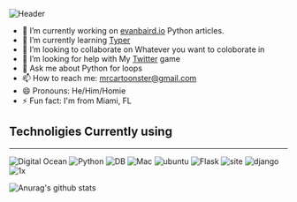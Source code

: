![Header](https://www.rafaeldejongh.com/wp-content/uploads/2017/08/Synthwave-Neon-80s-Background-Marmoset-Revamp.jpg)

- 🔭 I’m currently working on [evanbaird.io](https://evanbaird.io) Python
  articles.
- 🌱 I’m currently learning [Typer](https://typer.tiangolo.com/)
- 👯 I’m looking to collaborate on Whatever you want to coloborate in
- 🤔 I’m looking for help with My [Twitter](https://twitter.com/mrcartoonster) game
- 💬 Ask me about Python for loops
- 📫 How to reach me: mrcartoonster@gmail.com
- 😄 Pronouns: He/Him/Homie
- ⚡ Fun fact: I'm from Miami, FL

## Technoligies Currently using
----
![Digital Ocean](https://img.shields.io/badge/Cloud-DigitalOcean-gray?style=for-the-badge&logo=digitalocean&logoColor=white&color=black&link=https://m.do.co/c/beef14f5483f) ![Python](https://img.shields.io/badge/Code-Python-gray?style=for-the-badge&logo=python&logoColor=white&color=black&link=https://www.python.org/) ![DB](https://img.shields.io/badge/Database-PostgreSQL-gray?style=for-the-badge&logo=postgresql&logoColor=white&color=black&link=https://www.postgresql.org/) ![Mac](https://img.shields.io/badge/OS-MacOS-gray?style=for-the-badge&logo=apple&logoColor=white&color=black&link=https://www.apple.com/macos/catalina/) ![ubuntu](https://img.shields.io/badge/OS-ubuntu-gray?style=for-the-badge&logo=ubuntu&logoColor=white&color=black&link=https://ubuntu.com/) ![Flask](https://img.shields.io/badge/framework-flask-gray?style=for-the-badge&logo=flask&logoColor=white&color=black&link=https://flask.palletsprojects.com/en/1.1.x/) ![site](https://img.shields.io/badge/site-evanbaird.io-gray?style=for-the-badge&logo=markdown&logoColor=white&color=black&link=https://evanbaird.io) ![django](https://img.shields.io/badge/framework-django-gray?style=for-the-badge&logo=django&logoColor=white&color=black&link=https://www.djangoproject.com/) ![1x](https://img.shields.io/github/stars/cutenode/1x.engineer.svg?color=purple&label=1x%20Engineers&logo=image%2Fpng%3Bbase64%2CiVBORw0KGgoAAAANSUhEUgAAADAAAAAwCAYAAABXAvmHAAADAElEQVRoQ%2B1YPZMNQRQ9RyYiUCVkI0J%2BASUi4xfYzYjsVsmXX2BFZFauigyJ4hcQEtkNVQmoEjvqqh7VM6%2B%2FZ%2BapqXodvtdz%2B56%2B59zT3cTCBxeePzYA%2FncFNxUoqYCkEwC2AbwjeVTyTemctVRA0iUAH11SxwBekLxfmmRq3roA3AHwxEvkLcnrSwJwCOC2l%2FBDkg%2BWBOAzgAtewjdIvlkEAElnAHwDYEK28RvAWZLflwLAuP7aS%2FYLyYtTJG8xZhexJOP6vpfwc5LWUicZ6wDwHsAVL9u7JJ9Okv2YCki6SfJVKhFnYL8AnPTmXSb5yf%2BuJFZsnaYKSHoEYBfAIcmdWPCBgdk0E64J2IT8d0h65lz6gORebWWqAEg6DeAlgKveQjskrc%2BvDElJA5NkWjAA3TC63SL5oxRIMQC3m5b8%2BUHwn%2FZbaFFJUQNzm2HnolODePabgejRbBSF3E4ZbawC%2FrBzjWkhuJikpIG5TTEdnRvEtQrsxSrrz81WwOP7cBM%2BuOSD5S41MFcJA%2BF3qm6trC6iACJ87wI%2FJmkijg5JVQYm6QDAvUDApC6CADJ83y0pbYuBOaoakGJdrACwnuw6QxXfhzsnqcnAMrqwjtfznhCAr4FOk%2BR7IHk7uGUNLMa%2FhC6OSG4lRSzJ2tiwK1T15xIDy%2Bgn5Df2yTHJXhuPUcj6dzEPAxVovoFl9LedpZAlM7Y%2Fpwwss%2FPmzFV%2Bk2ujTf05Z2AhEK1%2BU2JkVf251MA6EGP9JgvAUcpKW9SfawxsCr8pAlCgi63uMFdqYG7nrWWP8ptiAA6ELTbURe84XWNggeN0ld9YTlUAPN52uujdb0tvYL6IvY6VPV%2BFxN8EwFVj5UrZamBrv1ImjgDNBpbyh9R%2FzRWI9PLZnhBjIKYGMNsT4uwAag2slTLD7yarQI2BTZV8cxuN8H%2FWJ8R1UKjpBja2GlNSyMzNrqPdZWjlCXFsspMaWcIL7MZ0zT07%2FntCnCP5STUwV4K5uJNRKLfQXP9vAMy1s6VxF1%2BBPxWSokDSvlDHAAAAAElFTkSuQmCC&style=for-the-badge&link=https://1x.engineer&link=https://github.com/cutenode/1x.engineer/stargazers)





![Anurag's github stats](https://github-readme-stats.vercel.app/api?username=mrcartoonster&show_icons=true&theme=radical)



